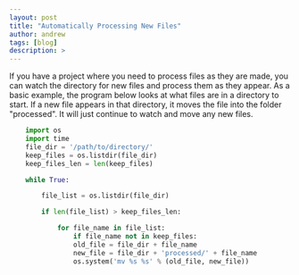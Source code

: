```yaml
---
layout: post
title: "Automatically Processing New Files"
author: andrew
tags: [blog]
description: >
---
```


If you have a project where you need to process files as they are made, you can watch the directory for new files and process them as they appear.  As a basic example, the program below looks at what files are in a directory to start.  If a new file appears in that directory, it moves the file into the folder "processed".  It will just continue to watch and move any new files.



~~~py
    import os
    import time
    file_dir = '/path/to/directory/'
    keep_files = os.listdir(file_dir)
    keep_files_len = len(keep_files)

    while True:

        file_list = os.listdir(file_dir)

        if len(file_list) > keep_files_len:

            for file_name in file_list:
                if file_name not in keep_files:
                old_file = file_dir + file_name
                new_file = file_dir + 'processed/' + file_name
                os.system('mv %s %s' % (old_file, new_file))
~~~
